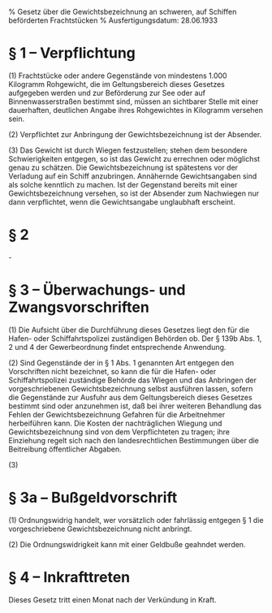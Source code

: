 % Gesetz über die Gewichtsbezeichnung an schweren, auf Schiffen beförderten Frachtstücken
% Ausfertigungsdatum: 28.06.1933
 
# § 1 – Verpflichtung

(1) Frachtstücke oder andere Gegenstände von mindestens 1.000 Kilogramm Rohgewicht, die im Geltungsbereich dieses Gesetzes aufgegeben werden und zur Beförderung zur See oder auf Binnenwasserstraßen bestimmt sind, müssen an sichtbarer Stelle mit einer dauerhaften, deutlichen Angabe ihres Rohgewichtes in Kilogramm versehen sein.

(2) Verpflichtet zur Anbringung der Gewichtsbezeichnung ist der Absender.

(3) Das Gewicht ist durch Wiegen festzustellen; stehen dem besondere Schwierigkeiten entgegen, so ist das Gewicht zu errechnen oder möglichst genau zu schätzen. Die Gewichtsbezeichnung ist spätestens vor der Verladung auf ein Schiff anzubringen. Annähernde Gewichtsangaben sind als solche kenntlich zu machen. Ist der Gegenstand bereits mit einer Gewichtsbezeichnung versehen, so ist der Absender zum Nachwiegen nur dann verpflichtet, wenn die Gewichtsangabe unglaubhaft erscheint.

# § 2

\-

# § 3 – Überwachungs- und Zwangsvorschriften

(1) Die Aufsicht über die Durchführung dieses Gesetzes liegt den für die Hafen- oder Schiffahrtspolizei zuständigen Behörden ob. Der § 139b Abs. 1, 2 und 4 der Gewerbeordnung findet entsprechende Anwendung.

(2) Sind Gegenstände der in § 1 Abs. 1 genannten Art entgegen den Vorschriften nicht bezeichnet, so kann die für die Hafen- oder Schiffahrtspolizei zuständige Behörde das Wiegen und das Anbringen der vorgeschriebenen Gewichtsbezeichnung selbst ausführen lassen, sofern die Gegenstände zur Ausfuhr aus dem Geltungsbereich dieses Gesetzes bestimmt sind oder anzunehmen ist, daß bei ihrer weiteren Behandlung das Fehlen der Gewichtsbezeichnung Gefahren für die Arbeitnehmer herbeiführen kann. Die Kosten der nachträglichen Wiegung und Gewichtsbezeichnung sind von dem Verpflichteten zu tragen; ihre Einziehung regelt sich nach den landesrechtlichen Bestimmungen über die Beitreibung öffentlicher Abgaben.

(3)

# § 3a – Bußgeldvorschrift

(1) Ordnungswidrig handelt, wer vorsätzlich oder fahrlässig entgegen § 1 die vorgeschriebene Gewichtsbezeichnung nicht anbringt.

(2) Die Ordnungswidrigkeit kann mit einer Geldbuße geahndet werden.

# § 4 – Inkrafttreten

Dieses Gesetz tritt einen Monat nach der Verkündung in Kraft.
